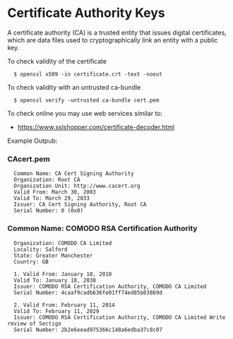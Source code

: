 # Certificate Authority Keys

A certificate authority (CA) is a trusted entity that issues digital certificates, which are data files used to cryptographically link an entity with a public key.

To check validity of the certificate

      $ openssl x509 -in certificate.crt -text -noout
      
To check validity with an untrusted ca-bundle 

      $ openssl verify -untrusted ca-bundle cert.pem      

To check online you may use web services similar to: 

* https://www.sslshopper.com/certificate-decoder.html


Example Outpub:

### CAcert.pem

      Common Name: CA Cert Signing Authority
      Organization: Root CA
      Organization Unit: http://www.cacert.org
      Valid From: March 30, 2003
      Valid To: March 29, 2033
      Issuer: CA Cert Signing Authority, Root CA
      Serial Number: 0 (0x0)
      
      
### Common Name: COMODO RSA Certification Authority

      Organization: COMODO CA Limited
      Locality: Salford
      State: Greater Manchester
      Country: GB

      1. Valid From: January 18, 2010
      Valid To: January 18, 2038
      Issuer: COMODO RSA Certification Authority, COMODO CA Limited
      Serial Number: 4caaf9cadb636fe01ff74ed85b03869d
      
      2. Valid From: February 11, 2014
      Valid To: February 11, 2029
      Issuer: COMODO RSA Certification Authority, COMODO CA Limited Write review of Sectigo
      Serial Number: 2b2e6eead975366c148a6edba37c8c07
      
